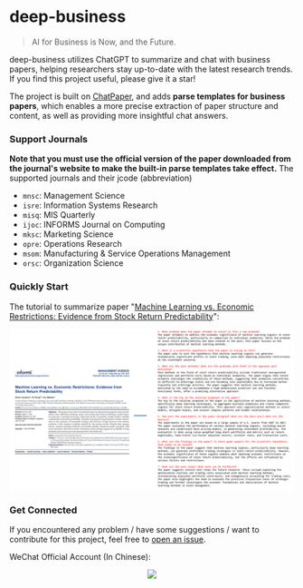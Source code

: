 # deep-business

> AI for Business is Now, and the Future.

deep-business utilizes ChatGPT to summarize and chat with business papers, helping researchers stay up-to-date with the latest research trends. If you find this project useful, please give it a star!

The project is built on [ChatPaper](https://github.com/kaixindelele/ChatPaper), and adds **parse templates for business papers**, which enables a more precise extraction of paper structure and content, as well as providing more insightful chat answers.

### Support Journals
**Note that you must use the official version of the paper downloaded from the journal's website to make the built-in parse templates take effect.** The supported journals and their jcode (abbreviation)

* `mnsc`: Management Science
* `isre`: Information Systems Research
* `misq`: MIS Quarterly
* `ijoc`: INFORMS Journal on Computing
* `mksc`: Marketing Science
* `opre`: Operations Research
* `msom`: Manufacturing & Service Operations Management
* `orsc`: Organization Science


### Quickly Start
The tutorial to summarize paper "[Machine Learning vs. Economic Restrictions: Evidence from Stock Return Predictability](https://pubsonline.informs.org/doi/abs/10.1287/mnsc.2022.4449)": 

![](./figs/example.png)

### Get Connected
If you encountered any problem / have some suggestions / want to contribute for this project, feel free to [open an issue](https://github.com/sangyx/deep-business/issues/new/choose).

WeChat Official Account (In Chinese):
<html>
    <div align=center>
        <img src="./figs/oa.png" style="max-width: 50%;"/>
    </div>
</html>
